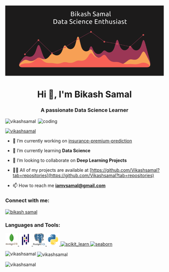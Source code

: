 ![logo](https://github.com/Vikashsamal/Vikashsamal/blob/main/ezgif.com-crop.gif)
<h1 align="center">Hi 👋, I'm Bikash Samal</h1>
<h3 align="center">A passionate Data Science Learner</h3>

<img align="right" alt="coding" width="400" src="https://chools.in/wp-content/uploads/data-science-2-1.gif">

<p align="left"> <img src="https://komarev.com/ghpvc/?username=vikashsamal&label=Profile%20views&color=0e75b6&style=flat" alt="vikashsamal" /> </p>

<p align="left"> <a href="https://github.com/ryo-ma/github-profile-trophy"><img src="https://github-profile-trophy.vercel.app/?username=vikashsamal" alt="vikashsamal" /></a> </p>

- 🔭 I’m currently working on [insurance-premium-prediction](https://github.com/Vikashsamal/insurance_premium_prediction)

- 🌱 I’m currently learning **Data Science**

- 👯 I’m looking to collaborate on **Deep Learning Projects**

- 👨‍💻 All of my projects are available at [https://github.com/Vikashsamal?tab=repositories](https://github.com/Vikashsamal?tab=repositories)

- 📫 How to reach me **iamvsamal@gmail.com**

<h3 align="left">Connect with me:</h3>
<p align="left">
<a href="https://linkedin.com/in/bikash samal" target="blank"><img align="center" src="https://raw.githubusercontent.com/rahuldkjain/github-profile-readme-generator/master/src/images/icons/Social/linked-in-alt.svg" alt="bikash samal" height="30" width="40" /></a>
</p>

<h3 align="left">Languages and Tools:</h3>
<p align="left"> <a href="https://www.mongodb.com/" target="_blank" rel="noreferrer"> <img src="https://raw.githubusercontent.com/devicons/devicon/master/icons/mongodb/mongodb-original-wordmark.svg" alt="mongodb" width="40" height="40"/> </a> <a href="https://pandas.pydata.org/" target="_blank" rel="noreferrer"> <img src="https://raw.githubusercontent.com/devicons/devicon/2ae2a900d2f041da66e950e4d48052658d850630/icons/pandas/pandas-original.svg" alt="pandas" width="40" height="40"/> </a> <a href="https://www.postgresql.org" target="_blank" rel="noreferrer"> <img src="https://raw.githubusercontent.com/devicons/devicon/master/icons/postgresql/postgresql-original-wordmark.svg" alt="postgresql" width="40" height="40"/> </a> <a href="https://www.python.org" target="_blank" rel="noreferrer"> <img src="https://raw.githubusercontent.com/devicons/devicon/master/icons/python/python-original.svg" alt="python" width="40" height="40"/> </a> <a href="https://scikit-learn.org/" target="_blank" rel="noreferrer"> <img src="https://upload.wikimedia.org/wikipedia/commons/0/05/Scikit_learn_logo_small.svg" alt="scikit_learn" width="40" height="40"/> </a> <a href="https://seaborn.pydata.org/" target="_blank" rel="noreferrer"> <img src="https://seaborn.pydata.org/_images/logo-mark-lightbg.svg" alt="seaborn" width="40" height="40"/> </a> </p>

<p><img align="left" src="https://github-readme-stats.vercel.app/api/top-langs?username=vikashsamal&show_icons=true&locale=en&layout=compact" alt="vikashsamal" /></p>

<p>&nbsp;<img align="center" src="https://github-readme-stats.vercel.app/api?username=vikashsamal&show_icons=true&locale=en" alt="vikashsamal" /></p>

<p><img align="center" src="https://github-readme-streak-stats.herokuapp.com/?user=vikashsamal&" alt="vikashsamal" /></p>
